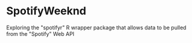 # SpotifyWeeknd
Exploring the "spotifyr" R wrapper package that allows data to be pulled from the "Spotify" Web API

